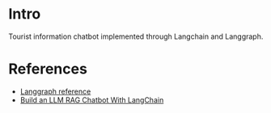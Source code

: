 # Intro

Tourist information chatbot implemented through Langchain and Langgraph.

# References 

* [Langgraph reference](https://github.com/riolaf05/langgraph-rag-chatbot)
* [Build an LLM RAG Chatbot With LangChain](https://realpython.com/build-llm-rag-chatbot-with-langchain/#prerequisites)